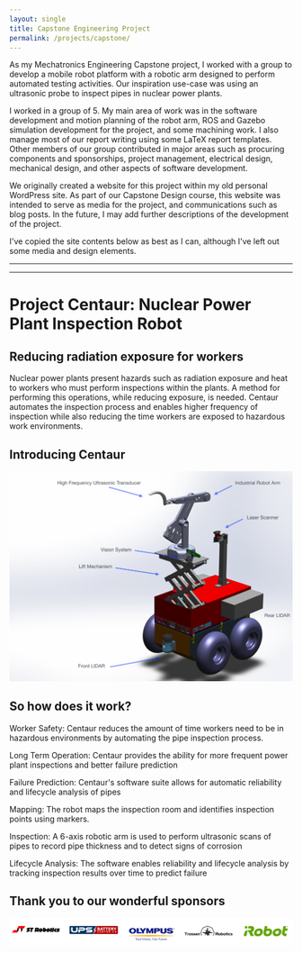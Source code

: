 ```yaml
---
layout: single
title: Capstone Engineering Project
permalink: /projects/capstone/
---
```


As my Mechatronics Engineering Capstone project, I worked with a group to develop a mobile robot platform with a robotic arm designed to perform automated testing activities. Our inspiration use-case was using an ultrasonic probe to inspect pipes in nuclear power plants.

I worked in a group of 5. My main area of work was in the software development and motion planning of the robot arm, ROS and Gazebo simulation development for the project, and some machining work. I also manage most of our report writing using some LaTeX report templates. Other members of our group contributed in major areas such as procuring components and sponsorships, project management, electrical design, mechanical design, and other aspects of software development.

We originally created a website for this project within my old personal WordPress site. As part of our Capstone Design course, this website was intended to serve as media for the project, and communications such as blog posts. In the future, I may add further descriptions of the development of the project.

I've copied the site contents below as best as I can, although I've left out some media and design elements.

---
---

# Project Centaur: Nuclear Power Plant Inspection Robot


## Reducing radiation exposure for workers

Nuclear power plants present hazards such as radiation exposure and heat to workers who must perform inspections within the plants. A method for performing this operations, while reducing exposure, is needed. Centaur automates the inspection process and enables higher frequency of inspection while also reducing the time workers are exposed to hazardous work environments.

## Introducing Centaur 

![Model of Centaur robot](centaur_model.png)

## So how does it work?

Worker Safety: Centaur reduces the amount of time workers need to be in hazardous environments by automating the pipe inspection process.

Long Term Operation: Centaur provides the ability for more frequent power plant inspections and better failure prediction

Failure Prediction: Centaur's software suite allows for automatic reliability and lifecycle analysis of pipes

Mapping: The robot maps the inspection room and identifies inspection points using markers.

Inspection: A 6-axis robotic arm is used to perform ultrasonic scans of pipes to record pipe thickness and to detect signs of corrosion

Lifecycle Analysis: The software enables reliability and lifecycle analysis by tracking inspection results over time to predict failure


## Thank you to our wonderful sponsors

![Sponsors](sponsor_ribbon.png)
